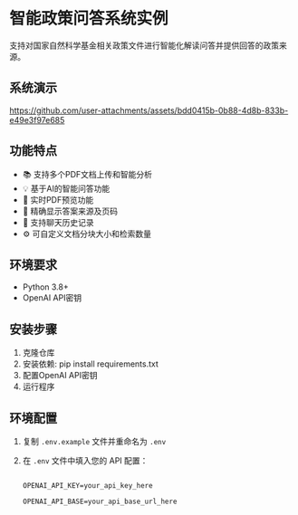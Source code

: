 # 智能政策问答系统实例

支持对国家自然科学基金相关政策文件进行智能化解读问答并提供回答的政策来源。

## 系统演示

https://github.com/user-attachments/assets/bdd0415b-0b88-4d8b-833b-e49e3f97e685

## 功能特点

- 📚 支持多个PDF文档上传和智能分析
- 💡 基于AI的智能问答功能
- 👀 实时PDF预览功能
- 📍 精确显示答案来源及页码
- 💭 支持聊天历史记录
- ⚙️ 可自定义文档分块大小和检索数量

## 环境要求

- Python 3.8+
- OpenAI API密钥

## 安装步骤

1. 克隆仓库
2. 安装依赖: pip install requirements.txt
3. 配置OpenAI API密钥
4. 运行程序

## 环境配置
1. 复制 `.env.example` 文件并重命名为 `.env`

2. 在 `.env` 文件中填入您的 API 配置：

   ```

   OPENAI_API_KEY=your_api_key_here

   OPENAI_API_BASE=your_api_base_url_here
